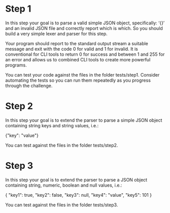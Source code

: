 # Step 1
In this step your goal is to parse a valid simple JSON object, specifically: ‘{}’ and an invalid JSON file and correctly report which is which. So you should build a very simple lexer and parser for this step.

Your program should report to the standard output stream a suitable message and exit with the code 0 for valid and 1 for invalid. 
It is conventional for CLI tools to return 0 for success and between 1 and 255 for an error and allows us to combined CLI tools to create more powerful programs.

You can test your code against the files in the folder tests/step1. 
Consider automating the tests so you can run them repeatedly as you progress through the challenge.
# Step 2
In this step your goal is to extend the parser to parse a simple JSON object containing string keys and string values, i.e.:

{"key": "value"}

You can test against the files in the folder tests/step2.

# Step 3
In this step your goal is to extend the parser to parse a JSON object containing string, numeric, boolean and null values, i.e.:

{
  "key1": true,
  "key2": false,
  "key3": null,
  "key4": "value",
  "key5": 101
}

You can test against the files in the folder tests/step3.
